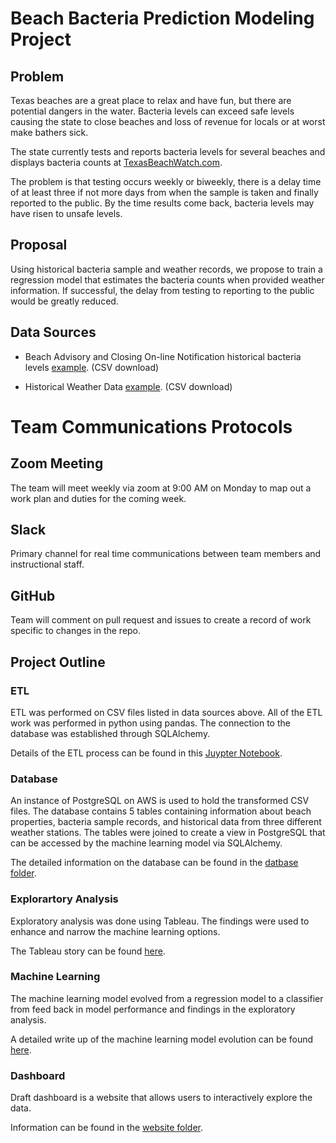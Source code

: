 # Beach Bacteria Prediction Modeling Project

## Problem

Texas beaches are a great place to relax and have fun, but there are potential dangers in the water. Bacteria levels can exceed safe levels causing the state to close beaches and loss of revenue for locals or at worst make bathers sick. 

The state currently tests and reports bacteria levels for several beaches and displays bacteria counts at [TexasBeachWatch.com](https://cgis.glo.texas.gov/Beachwatch/#).

The problem is that testing occurs weekly or biweekly, there is a delay time of at least three if not more days from when the sample is taken and finally reported to the public. By the time results come back, bacteria levels may have risen to unsafe levels.

## Proposal

Using historical bacteria sample and weather records, we propose to train a regression model that estimates the bacteria counts when provided weather information. If successful, the delay from testing to reporting to the public would be greatly reduced.

## Data Sources

- Beach Advisory and Closing On-line Notification historical bacteria levels [example](https://beacon.epa.gov/ords/beacon2/f?p=121:38:16858900653526::::). (CSV download)

- Historical Weather Data [example](https://www.ncei.noaa.gov/access/past-weather/Galveston%2C%20Texas). (CSV download)

# Team Communications Protocols

## Zoom Meeting
The team will meet weekly via zoom at 9:00 AM on Monday to map out a work plan and duties for the coming week.

## Slack
Primary channel for real time communications between team members and instructional staff.

## GitHub
Team will comment on pull request and issues to create a record of work specific to changes in the repo.

## Project Outline

### ETL

ETL was performed on CSV files listed in data sources above. All of the ETL work was performed in python using pandas. The connection to the database was established through SQLAlchemy.

Details of the ETL process can be found in this [Juypter Notebook](ETL/ETL.ipynb).

### Database

An instance of PostgreSQL on AWS is used to hold the transformed CSV files. The database contains 5 tables containing information about beach properties, bacteria sample records, and historical data from three different weather stations. The tables were joined to create a view in PostgreSQL that can be accessed by the machine learning model via SQLAlchemy.

The detailed information on the database can be found in the [datbase folder](Database).

### Explorartory Analysis

Exploratory analysis was done using Tableau. The findings were used to enhance and narrow the machine learning options.

The Tableau story can be found [here](https://public.tableau.com/app/profile/bianca.taise.pommerening/viz/new_join_galveston_beach_bacteria/WaterQualityatGalvestonIslandBeaches).

### Machine Learning

The machine learning model evolved from a regression model to a classifier from feed back in model performance and findings in the exploratory analysis. 

A detailed write up of the machine learning model evolution can be found [here](machine_learning/README.md). 

### Dashboard

Draft dashboard is a website that allows users to interactively explore the data.

Information can be found in the [website folder](website).